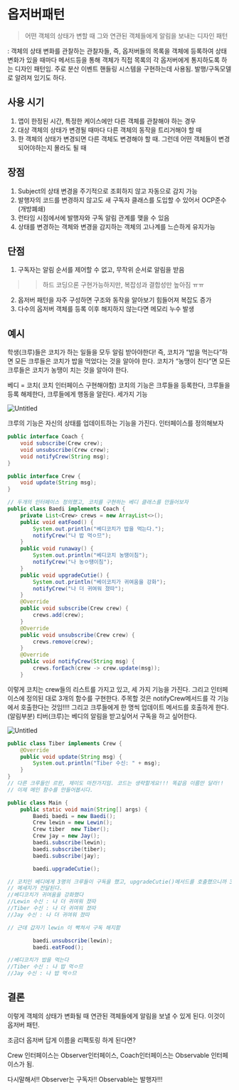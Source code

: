 # 옵저버패턴

> 어떤 객체의 상태가 변할 때 그와 연관된 객체들에게 알림을 보내는 디자인 패턴
> 

: 객체의 상태 변화를 관찰하는 관찰자들, 즉, 옵저버들의 목록을 객체에 등록하여 상태 변화가 있을 때마다 메서드등을 통해 객체가 직접 목록의 각 옵저버에게 통지하도록 하는 디자인 패턴임. 주로 분산 이벤트 핸들링 시스템을 구현하는데 사용됨. 발행/구독모델로 알려져 있기도 하다.

## 사용 시기

1. 앱이 한정된 시간, 특정한 케이스에만 다른 객체를 관찰해야 하는 경우
2. 대상 객체의 상태가 변경될 때마다 다른 객체의 동작을 트리거해야 할 때
3. 한 객체의 상태가 변경되면 다른 객체도 변경해야 할 때. 그런데 어떤 객체들이 변경되어야하는지 몰라도 될 때

## 장점

1. Subject의 상태 변경을 주기적으로 조회하지 않고 자동으로 감지 가능
2. 발행자의 코드를 변경하지 않고도 새 구독자 클래스를 도입할 수 있어서 OCP준수(개방폐쇄)
3. 런타임 시점에서에 발행자와 구독 알림 관계를 맺을 수 있음
4. 상태를 변경하는 객체와 변경을 감지하는 객체의 고나계를 느슨하게 유지가능

## 단점

1. 구독자는 알림 순서를 제어할 수 없고, 무작위 순서로 알림을 받음
>> 하드 코딩으론 구현가능하지만, 복잡성과 결합성만 높아짐 ㅠㅠ
2. 옵저버 패턴을 자주 구성하면 구조와 동작을 알아보기 힘들어져 복잡도 증가
3. 다수의 옵저버 객체를 등록 이후 해지하지 않는다면 메모리 누수 발생

## 예시

학생(크루)들은 코치가 하는 일들을 모두 알림 받아야한다! 즉, 코치가 “밥을 먹는다”하면 모든 크루들은 코치가 밥을 먹었다는 것을 알아야 한다. 코치가 “농땡이 친다”면 모든 크루들은 코치가 농땡이 치는 것을 알아야 한다.

베디 = 코치( 코치 인터페이스 구현해야함)
코치의 기능은 크루들을 등록한다, 크루들을 등록 해제한다, 크루들에게 행동을 알린다. 세가지 기능

![Untitled](%E1%84%8B%E1%85%A9%E1%86%B8%E1%84%8C%E1%85%A5%E1%84%87%E1%85%A5%E1%84%91%E1%85%A2%E1%84%90%E1%85%A5%E1%86%AB%200272ab0baffe4cbd9ebb263c83d94b0f/Untitled.png)

크루의 기능은 자신의 상태를 업데이트하는 기능을 가진다. 인터페이스를 정의해보자

```java
public interface Coach {
	void subscribe(Crew crew);
	void unsubscribe(Crew crew);
	void notifyCrew(String msg);
}

public interface Crew {
	void update(String msg);
}

// 두개의 인터페이스 정의했고, 코치를 구현하는 베디 클래스를 만들어보자
public class Baedi implements Coach {
	private List<Crew> crews = new ArrayList<>();
	public void eatFood() {
		System.out.println("베디코치가 밥을 먹는다.");
		notifyCrew("나 밥 먹ㅇ므");
	}
	public void runaway() {
		System.out.println("베디코치 농땡이침");
		notifyCrew("나 농ㅇ땡이침");
	}
	public void upgradeCutie() {
		System.out.println("베이코치가 귀여움을 강화");
		notifyCrew("나 더 귀여워 졌따");
	}
	@Override
	public void subscribe(Crew crew) {
		crews.add(crew);
	}
	@Override
	public void unsubscribe(Crew crew) {
		crews.remove(crew);
	}
	@Override
	public void notifyCrew(String msg) {
		crews.forEach(crew -> crew.update(msg));
	}

```

이렇게 코치는 crew들의 리스트를 가지고 있고, 세 가지 기능을 가진다.
그리고 인터페이스에 정의된 대로 3개의 함수를 구현한다. 주목할 것은 notifyCrew메서드를 각 기능에서 호출한다는 것임!!!! 그리고 크루들에게 한 명씩 업데이트 메서드를 호출하게 한다.(알림부분)
티버(크루)는 베디의 알림을 받고싶어서 구독을 하고 싶어한다.

![Untitled](%E1%84%8B%E1%85%A9%E1%86%B8%E1%84%8C%E1%85%A5%E1%84%87%E1%85%A5%E1%84%91%E1%85%A2%E1%84%90%E1%85%A5%E1%86%AB%200272ab0baffe4cbd9ebb263c83d94b0f/Untitled%201.png)

```java
public class Tiber implements Crew {
	@Override
	public void update(String msg) {
		System.out.println("Tiber 수신: " + msg);
	}
}
// 다른 크루들인 르윈, 제이도 마찬가지임. 코드는 생략할게요!!! 똑같음 이름만 달라!!
// 이제 메인 함수를 만들어봅시다.

public class Main {
	public static void main(String[] args) {
		Baedi baedi = new Baedi();
		Crew lewin = new Lewin();
		Crew tiber  new Tiber();
		Crew jay = new Jay();
		baedi.subscribe(lewin);
		baedi.subscribe(tiber);
		baedi.subscribe(jay);

		baedi.upgradeCutie();

// 코치인 베디에게 3명의 크루들이 구독을 했고, upgradeCutie()메서드를 호출했으니까 3명에게
// 메세지가 전달된다.
//베디코치가 귀여움을 강화했다
//Lewin 수신 : 나 더 귀여워 졌따
//Tiber 수신 : 나 더 귀여워 졌따
//Jay 수신 : 나 더 귀여워 졌따

// 근데 갑자기 lewin 이 빡쳐서 구독 해지함

		baedi.unsubscribe(lewin);
		baedi.eatFood();

//베디코치가 밥을 먹는다
//Tiber 수신 : 나 밥 먹ㅇ므
//Jay 수신 : 나 밥 먹ㅇ므

```

## 결론

이렇게 객체의 상태가 변화될 때 연관된 객체들에게 알림을 보낼 수 있게 된다. 이것이 옵저버 패턴.

조금더 옵저버 답게 이름을 리팩토링 하게 된다면?

Crew 인터페이스는 Observer인터페이스, Coach인터페이스는 Observable 인터페이스가 됨.

다시말해서!! Observer는 구독자!! Observable는 발행자!!!